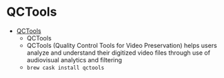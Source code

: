 # QCTools
- [QCTools](https://mediaarea.net/QCTools)
  -  QCTools
  - QCTools (Quality Control Tools for Video Preservation) helps users analyze and understand their digitized video files through use of audiovisual analytics and filtering
  - `brew cask install qctools`
